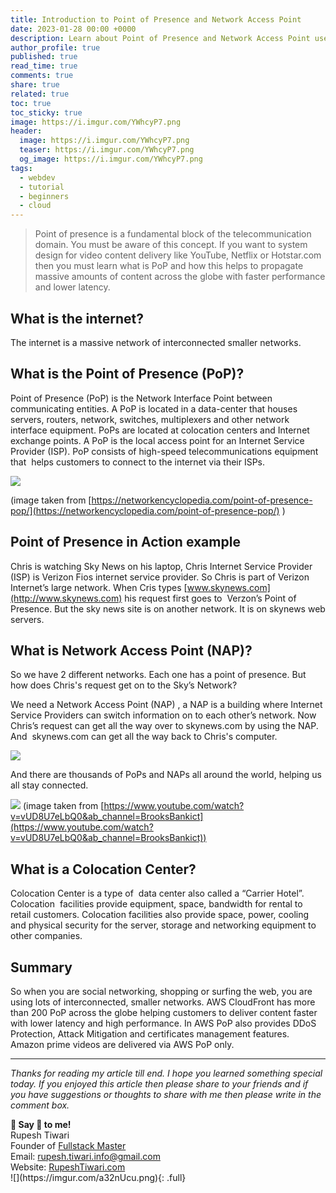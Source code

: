 ```yaml
---
title: Introduction to Point of Presence and Network Access Point
date: 2023-01-28 00:00 +0000
description: Learn about Point of Presence and Network Access Point used in cloud and Telecommunication industries
author_profile: true
published: true
read_time: true
comments: true
share: true
related: true
toc: true
toc_sticky: true
image: https://i.imgur.com/YWhcyP7.png
header:
  image: https://i.imgur.com/YWhcyP7.png
  teaser: https://i.imgur.com/YWhcyP7.png
  og_image: https://i.imgur.com/YWhcyP7.png
tags:
  - webdev
  - tutorial
  - beginners
  - cloud
---
```


> Point of presence is a fundamental block of the telecommunication domain. You must be aware of this concept. If you want to system design for video content delivery like YouTube, Netflix or Hotstar.com then you must learn what is PoP and how this helps to propagate massive amounts of content across the globe with faster performance and lower latency.

## What is the internet?

The internet is a massive network of interconnected smaller networks.

## What is the Point of Presence (PoP)?

Point of Presence (PoP) is the Network Interface Point between communicating entities. A PoP is located in a data-center that houses servers, routers, network, switches, multiplexers and other network interface equipment. PoPs are located at colocation centers and Internet exchange points. A PoP is the local access point for an Internet Service Provider (ISP). PoP consists of high-speed telecommunications equipment that  helps customers to connect to the internet via their ISPs.

![](https://i.imgur.com/E4bOvEl.png)

(image taken from [https://networkencyclopedia.com/point-of-presence-pop/](https://networkencyclopedia.com/point-of-presence-pop/) )

## Point of Presence in Action example 

Chris is watching Sky News on his laptop, Chris Internet Service Provider (ISP) is Verizon Fios internet service provider. So Chris is part of Verizon Internet’s large network. When Cris types [www.skynews.com](http://www.skynews.com) his request first goes to  Verzon’s Point of Presence. But the sky news site is on another network. It is on skynews web servers.

## What is Network Access Point (NAP)?

So we have 2 different networks. Each one has a point of presence. But how does Chris's request get on to the Sky’s Network?

We need a Network Access Point (NAP) , a NAP is a building where Internet Service Providers can switch information on to each other’s network. Now Chris’s request can get all the way over to skynews.com by using the NAP. And  skynews.com can get all the way back to Chris's computer.

![](https://i.imgur.com/v94nvmL.png)

And there are thousands of PoPs and NAPs all around the world, helping us all stay connected.

![](https://i.imgur.com/WkeiuwV.png)
(image taken from [https://www.youtube.com/watch?v=vUD8U7eLbQ0&ab_channel=BrooksBankict](https://www.youtube.com/watch?v=vUD8U7eLbQ0&ab_channel=BrooksBankict))

## What is a Colocation Center? 

Colocation Center is a type of  data center also called a “Carrier Hotel”. Colocation  facilities provide equipment, space, bandwidth for rental to retail customers. Colocation facilities also provide space, power, cooling and physical security for the server, storage and networking equipment to other companies.

## Summary

So when you are social networking, shopping or surfing the web, you are using lots of interconnected, smaller networks. AWS CloudFront has more than 200 PoP across the globe helping customers to deliver content faster with lower latency and high performance. In AWS PoP also provides DDoS Protection, Attack Mitigation and certificates management features. Amazon prime videos are delivered via AWS PoP only.

---

_Thanks for reading my article till end. I hope you learned something special today. If you enjoyed this article then please share to your friends and if you have suggestions or thoughts to share with me then please write in the comment box._

<div class="notice--success">
<strong>💖 Say 👋 to me!</strong>
<br>Rupesh Tiwari
<br>Founder of <a href="https://www.fullstackmaster.net">Fullstack Master </a>
<br>Email: <a href="mailto:rupesh.tiwari.info@gmail.com?subject=Hi">rupesh.tiwari.info@gmail.com</a>
<br>Website: <a href="https://www.rupeshtiwari.com">RupeshTiwari.com </a>
</div>
![](https://imgur.com/a32nUcu.png){: .full}
